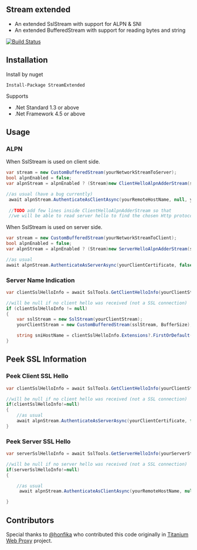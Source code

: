 ## Stream extended

* An extended SslStream with support for ALPN & SNI
* An extended BufferedStream with support for reading bytes and string

<a href="https://ci.appveyor.com/project/justcoding121/Streamextended">![Build Status](https://ci.appveyor.com/api/projects/status/3vp1pdya9ncmlqwq?svg=true)</a>

## Installation

Install by nuget 

    Install-Package StreamExtended

Supports

 * .Net Standard 1.3 or above
 * .Net Framework 4.5 or above
 
## Usage

### ALPN

When SslStream is used on client side.

```csharp
var stream = new CustomBufferedStream(yourNetworkStreamToServer);
bool alpnEnabled = false;
var alpnStream = alpnEnabled ? (Stream)new ClientHelloAlpnAdderStream(stream) : stream;

//as usual (have a bug currently)
 await alpnStream.AuthenticateAsClientAsync(yourRemoteHostName, null, yourSupportedSslProtocols, false);
 
 //TODO add few lines inside ClientHelloAlpnAdderStream so that
 //we will be able to read server hello to find the chosen Http protocol
```

When SslStream is used on server side.

```csharp
var stream = new CustomBufferedStream(yourNetworkStreamToClient);
bool alpnEnabled = false;
var alpnStream = alpnEnabled ? (Stream)new ServerHelloAlpnAdderStream(stream) : stream;

//as usual
await alpnStream.AuthenticateAsServerAsync(yourClientCertificate, false, SupportedSslProtocols, false);
```

### Server Name Indication

```csharp
var clientSslHelloInfo = await SslTools.GetClientHelloInfo(yourClientStream);

//will be null if no client hello was received (not a SSL connection)
if (clientSslHelloInfo != null)
{
    var sslStream = new SslStream(yourClientStream);
    yourClientStream = new CustomBufferedStream(sslStream, BufferSize);

    string sniHostName = clientSslHelloInfo.Extensions?.FirstOrDefault(x => x.Name == "server_name")?.Data;
}
```


## Peek SSL Information

### Peek Client SSL Hello
```csharp
var clientSslHelloInfo = await SslTools.GetClientHelloInfo(yourClientStream);

//will be null if no client hello was received (not a SSL connection)
if(clientSslHelloInfo!=null)
{
    //as usual
    await alpnStream.AuthenticateAsServerAsync(yourClientCertificate, false, SupportedSslProtocols, false);
}
```

### Peek Server SSL Hello
```csharp
var serverSslHelloInfo = await SslTools.GetServerHelloInfo(yourServerStream);

//will be null if no server hello was received (not a SSL connection)
if(serverSslHelloInfo!=null)
{

    //as usual
     await alpnStream.AuthenticateAsClientAsync(yourRemoteHostName, null, yourSupportedSslProtocols, false);

}
```

## Contributors

Special thanks to [@honfika](https://github.com/honfika) who contributed this code originally in [Titanium Web Proxy](https://github.com/justcoding121/Titanium-Web-Proxy) project. 
